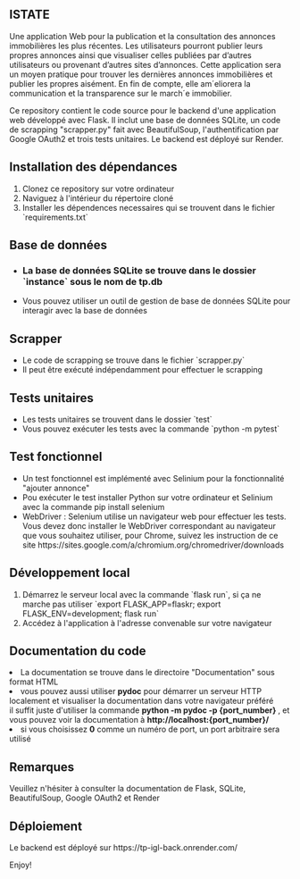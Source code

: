 <h2>ISTATE</h2>
Une application Web pour la publication et la consultation des annonces immobilières les plus récentes. 
Les utilisateurs pourront publier leurs propres annonces ainsi que visualiser celles publiées par d’autres utilisateurs ou provenant d’autres sites d’annonces. 
Cette application sera un moyen pratique pour trouver les dernières annonces immobilières et publier les propres aisément. 
En fin de compte, elle am´eliorera la communication et la transparence sur le march´e immobilier.


<p>Ce repository contient le code source pour le backend d'une application web développé avec Flask. Il inclut une base de données SQLite, un code de scrapping "scrapper.py" fait avec BeautifulSoup, l'authentification par Google OAuth2 et trois tests unitaires. Le backend est déployé sur Render.</p>

<h2>Installation des dépendances</h2>
<ol>
  <li>Clonez ce repository sur votre ordinateur</li>
  <li>Naviguez à l'intérieur du répertoire cloné</li>
  <li>Installer les dépendences necessaires qui se trouvent dans le fichier `requirements.txt`</li>
</ol>
<h2>Base de données</h2>
<ul>
  <li><h3>La base de données SQLite se trouve dans le dossier `instance` sous le nom de tp.db</h3></li>
  <li>Vous pouvez utiliser un outil de gestion de base de données SQLite pour interagir avec la base de données</li>
</ul>
<h2>Scrapper</h2>
<ul>
  <li>Le code de scrapping se trouve dans le fichier `scrapper.py`</li>
  <li>Il peut être exécuté indépendamment pour effectuer le scrapping</li>
</ul>
<h2>Tests unitaires</h2>
<ul>
  <li>Les tests unitaires se trouvent dans le dossier `test`</li>
  <li>Vous pouvez exécuter les tests avec la commande `python -m pytest`</li>
</ul>
<h2>Test fonctionnel</h2>
<ul>
  <li>Un test fonctionnel est implémenté avec Selinium pour la fonctionnalité "ajouter annonce"</li>
  <li>Pou exécuter le test installer Python sur votre ordinateur et Selinium avec la commande pip install selenium</li>
  <li>WebDriver : Selenium utilise un navigateur web pour effectuer les tests. Vous devez donc installer le WebDriver correspondant au navigateur que vous souhaitez utiliser, pour Chrome, suivez les instruction de ce site https://sites.google.com/a/chromium.org/chromedriver/downloads </li>
</ul>
<h2>Développement local</h2>
<ol> 
  <li>Démarrez le serveur local avec la commande `flask run`, si ça ne marche pas utiliser `export FLASK_APP=flaskr; export FLASK_ENV=development; flask run`</li>
  <li>Accédez à l'application à l'adresse convenable sur votre navigateur</li>
</ol>

<h2>Documentation du code</h2>
<li>La documentation se trouve dans le directoire "Documentation" sous format HTML</li>
<li>vous pouvez aussi utiliser <b>pydoc</b> pour démarrer un serveur HTTP localement et visualiser la documentation dans votre navigateur préféré <br>
il suffit juste d'utiliser la commande <b>python -m pydoc -p {port_number} </b>, et vous pouvez voir la documentation à <b>http://localhost:{port_number}/</b> 
 </li>
 <li>si vous choisissez <b>0</b> comme un numéro de port, un port arbitraire sera utilisé</li>

<h2>Remarques</h2>
<p>Veuillez n'hésiter à consulter la documentation de Flask, SQLite, BeautifulSoup, Google OAuth2 et Render</p>

<h2>Déploiement</h2>
<p>Le backend est déployé sur https://tp-igl-back.onrender.com/</p>

Enjoy!
